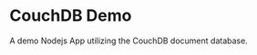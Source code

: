 <!--
 * @Author: Joshua Eigbe self@joshuaeigbe.com
 * @Github: https://github.com/jsh007
 * @Date: 2024-01-24 14:30:34
 * @LastEditors: Joshua Eigbe jeigbe@gmail.com
 * @LastEditTime: 2024-02-08 22:26:32
 * @FilePath: /cbcustomers/README.md
 * @copyrightText: Copyright (c) Joshua Eigbe. All Rights Reserved.
 * @Description: See Github repo
-->

# CouchDB Demo

A demo Nodejs App utilizing the CouchDB document database.
